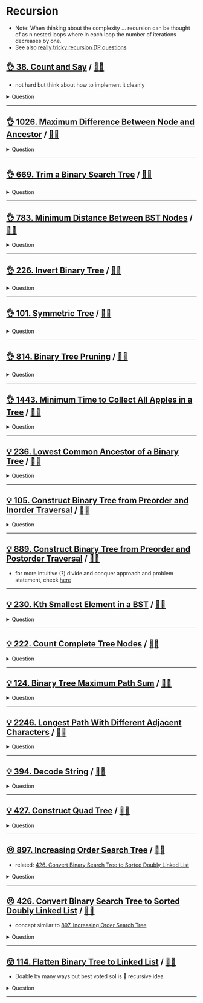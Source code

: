 # Recursion

- Note: When thinking about the complexity ... recursion can be thought of as n nested loops where in each loop the number of iterations decreases by one.
- See also [really tricky recursion DP questions](../dp/README.md#really-tricky-dp-recursion)

## [:ok_hand: 38. Count and Say](https://leetcode.com/problems/count-and-say/) / [:man_technologist:](count_and_say.h)

- not hard but think about how to implement it cleanly

<details><summary markdown="span">Question</summary>

```markdown
The count-and-say sequence is a sequence of digit strings defined by the recursive formula:

countAndSay(1) = "1"
countAndSay(n) is the way you would
- "say" the digit string from countAndSay(n-1), which is then converted into a
  different digit string.
- To determine how you "say" a digit string, split it into the minimal number of
  substrings such that each substring contains exactly one unique digit.
- Then for each substring, say the number of digits, then say the digit.
- Finally, concatenate every said digit.

Input: n = 4
Output: "1211"

Explanation:
- countAndSay(1) = "1"
- countAndSay(2) = say "1" = one 1 = "11"
- countAndSay(3) = say "11" = two 1's = "21"
- countAndSay(4) = say "21" = one 2 + one 1 = "12" + "11" = "1211"
```

</details>

------------------------------------------------------------------------------

## [:ok_hand: 1026. Maximum Difference Between Node and Ancestor](https://leetcode.com/problems/maximum-difference-between-node-and-ancestor/description/) / [:man_technologist:](max_diff_between_node_and_ancestor.h)

<details><summary markdown="span">Question</summary>

```markdown
Given the root of a binary tree, find the maximum value v for which there exist
different nodes a and b where v = |a.val - b.val| and a is an ancestor of b.

A node a is an ancestor of b if either: any child of a is equal to b or any
child of a is an ancestor of b.


Input: root = [8,3,10,1,6,null,14,null,null,4,7,13]
Output: 7
Explanation: We have various ancestor-node differences, some of which are given below :
|8 - 3| = 5
|3 - 7| = 4
|8 - 1| = 7
|10 - 13| = 3
Among all possible differences, the maximum value of 7 is obtained by |8 - 1| = 7.
```

</details>

------------------------------------------------------------------------------

## [:ok_hand: 669. Trim a Binary Search Tree](https://leetcode.com/problems/trim-a-binary-search-tree/) / [:man_technologist:](trim_a_bst.h)

<details><summary markdown="span">Question</summary>

```markdown
Given the root of a binary search tree and the lowest and highest boundaries as low and high,
trim the tree so that all its elements lies in [low, high]

     3               3
   0   4    ==>     2
      2            1
     1
```

</details>

------------------------------------------------------------------------------

## [:ok_hand: 783. Minimum Distance Between BST Nodes](https://leetcode.com/problems/minimum-distance-between-bst-nodes) / [:man_technologist:](min_distance_between_bst_nodes.h)

<details><summary markdown="span">Question</summary>

```markdown
Given the root of a Binary Search Tree (BST), return the minimum difference
between the values of any two different nodes in the tree.

Input: root = [1,0,48,null,null,12,49]
    1
0       48
      12   49

Output: 1
```

</details>

------------------------------------------------------------------------------

## [:ok_hand: 226. Invert Binary Tree](https://leetcode.com/problems/invert-binary-tree) / [:man_technologist:](invert_binary_tree.h)

<details><summary markdown="span">Question</summary>

```markdown
Given the root of a binary tree, invert the tree, and return its root.

       4                 4
   2      7           7      2
 1   3  6   9       9   6  3   1
```

</details>

------------------------------------------------------------------------------

## [:ok_hand: 101. Symmetric Tree](https://leetcode.com/problems/symmetric-tree) / [:man_technologist:](symmetric_tree.h)

<details><summary markdown="span">Question</summary>

```markdown
Given the root of a binary tree, check whether it is a mirror of itself
(i.e., symmetric around its center).

Input: root = [1,2,2,3,4,4,3]
Output: true
      1
   2      2
 3   4  4   3

Input: root = [1,2,2,null,3,null,3]
Output: false
      1
   2      2
     3      3
```

</details>

------------------------------------------------------------------------------

## [:ok_hand: 814. Binary Tree Pruning](https://leetcode.com/problems/binary-tree-pruning/) / [:man_technologist:](bt_prunning.h)

<details><summary markdown="span">Question</summary>

```markdown
Given the root of a binary tree with node value either 0 or 1,
return the same tree where every subtree (of the given tree) not containing a 1
has been removed.


     1               1
       0    ==>        0
      0  1               1
     0
```

</details>

------------------------------------------------------------------------------

## [:ok_hand: 1443. Minimum Time to Collect All Apples in a Tree](https://leetcode.com/problems/minimum-time-to-collect-all-apples-in-a-tree) / [:man_technologist:](min_time_to_collect_all_apples_in_a_tree.h)

<details><summary markdown="span">Question</summary>

```markdown
Given an undirected tree consisting of n vertices numbered from 0 to n-1,
which has some apples in their vertices.

You spend 1 second to walk over one edge of the tree.

Return the minimum time in seconds you have to spend to collect all apples in
the tree,

starting at vertex 0 and coming back to this vertex.

The edges of the undirected tree are given in the array edges, where
edges[i] = [ai, bi] means that exists an edge connecting the vertices ai and bi.

Additionally, there is a boolean array hasApple,
where hasApple[i] = true means that vertex i has an apple;
otherwise, it does not have any apple.

Input: n = 7,

edges = [[0,1],[0,2],[1,4],[1,5],[2,3],[2,6]],
hasApple = [false,false,true,false,true,true,false]
Output: 8

              0__
            /     \
          1        2(a)
        / \       / \
    4(a)  5(a)    3  6

8 seconds to traverse node with order:
0 -> 1 -> 4 -> 1 -> 5 -> 1 -> 0 -> 2 -> 0
   1   2    3    4    5    6    7    8
```

</details>

------------------------------------------------------------------------------

## [:bulb: 236. Lowest Common Ancestor of a Binary Tree](https://leetcode.com/problems/lowest-common-ancestor-of-a-binary-tree/) / [:man_technologist:](lca_of_btree.h)

<details><summary markdown="span">Question</summary>

```markdown
Given a binary tree, find the lowest common ancestor (LCA) of two given nodes in the tree.

         3
       5       1
    6    2   0   8
        7 4

- LCA of 5 and 1 is 3
- LCA of 5 and 4 is 5
...
```

</details>

------------------------------------------------------------------------------

## [:bulb: 105. Construct Binary Tree from Preorder and Inorder Traversal](https://leetcode.com/problems/construct-binary-tree-from-preorder-and-inorder-traversal/) / [:man_technologist:](btree_from_pre_and_in.h)

<details><summary markdown="span">Question</summary>

```markdown
Given two integer arrays preorder and inorder where
- preorder is the preorder traversal of a binary tree and
- inorder is the inorder traversal of the same tree,
construct and return the binary tree.

Input: preorder = [3,9,8,6,20,15,7], inorder = [8,9,6,3,15,20,7]
Output: [3,9,20,8,6,15,7]

     3
  9      20
8  6    15  7
```

</details>

------------------------------------------------------------------------------

## [:bulb: 889. Construct Binary Tree from Preorder and Postorder Traversal](https://leetcode.com/problems/construct-binary-tree-from-preorder-and-postorder-traversal/) / [:man_technologist:](btree_from_pre_post_recursion.h)

- for more intuitive (?) divide and conquer approach and problem statement, check [here](../divide_and_conquer/README.md#💡-889-construct-binary-tree-from-preorder-and-postorder-traversal-🎯)

------------------------------------------------------------------------------

## [:bulb: 230. Kth Smallest Element in a BST](https://leetcode.com/problems/kth-smallest-element-in-a-bst/) / [:man_technologist:](kth_smallest_element_in_bst.h)

<details><summary markdown="span">Question</summary>

```markdown
Given the root of a binary search tree, and an integer k,

return the kth smallest value (1-indexed) of all the values of the nodes
in the tree.

Input: root = [3,1,4,null,2], k = 1
   3
 1   4
  2

output = 1
```

</details>

------------------------------------------------------------------------------

## [:bulb: 222. Count Complete Tree Nodes](https://leetcode.com/problems/count-complete-tree-nodes/) / [:man_technologist:](count_complete_tree_nodes.h)

<details><summary markdown="span">Question</summary>

```markdown
Given the root of a complete binary tree, return the number of the nodes in the tree.

complete binary tree:
- every level, except possibly the last, is completely filled in a complete
  binary tree
- all nodes in the last level are as far left as possible. It can have between
  1 and 2^h nodes inclusive at the last level h.

Design an algorithm that runs in less than O(n) time complexity.
```

</details>

------------------------------------------------------------------------------

## [:bulb: 124. Binary Tree Maximum Path Sum](https://leetcode.com/problems/binary-tree-maximum-path-sum/) / [:man_technologist:](binary_tree_max_path_sum.h)

<details><summary markdown="span">Question</summary>

```markdown
A path in a binary tree is a sequence of nodes where each pair of adjacent nodes
in the sequence has an edge connecting them.

A node can only appear in the sequence at most once.

Note that the path does not need to pass through the root.

The path sum of a path is the sum of the node's values in the path.

Given the root of a binary tree, return the maximum path sum of any non-empty path.


      -10
    9      20
         15   7

Input: root = [-10,9,20,null,null,15,7]
Output: 42
Explanation: The optimal path is 15 -> 20 -> 7
             with a path sum of 15 + 20 + 7 = 42.

```

</details>

------------------------------------------------------------------------------

## [:bulb: 2246. Longest Path With Different Adjacent Characters](https://leetcode.com/problems/longest-path-with-different-adjacent-characters) / [:man_technologist:](longest_path_with_different_adjacent_characters.h)

<details><summary markdown="span">Question</summary>

```markdown
You are given a tree (i.e. a connected, undirected graph that has no cycles)
- rooted at node 0
- consisting of n nodes numbered from 0 to n - 1.

The tree is represented by a 0-indexed array parent of size n,
where parent[i] is the parent of node i.
Since node 0 is the root, parent[0] == -1.

You are also given a string s of length n,
where s[i] is the character assigned to node i.

Return the length of the longest path in the tree

such that no pair of adjacent nodes on the path
have the same character assigned to them.

Input: parent = [-1,0,0,1,1,2], s = "abacbe"
Output: 3

            0(a)
      2(a)        1(b)
    5(e)        3(c)  4(b)


Explanation: The longest path 0 -> 1 -> 3.
```

</details>

------------------------------------------------------------------------------

## [:bulb: 394. Decode String](https://leetcode.com/problems/decode-string/) / [:man_technologist:](decode_string.h)

<details><summary markdown="span">Question</summary>

```markdown
Given an encoded string, return its decoded string.

The encoding rule is:`k[encoded_string]`, where
- the `encoded_string` inside the square brackets is being repeated exactly k times.
- Note that k is guaranteed to be a positive integer.

You may assume that the input string is always valid;
there are no extra white spaces, square brackets are well-formed, etc.

Furthermore, you may assume that the original data does not contain any digits
and that digits are only for those repeat numbers, k.

For example, there will not be input like 3a or 2[4].

The test cases are generated so that the length of the output will never exceed 10^5.

Input: s = "3[a2[c]]"
Output: "accaccacc"
```

</details>

------------------------------------------------------------------------------

## [:bulb: 427. Construct Quad Tree](https://leetcode.com/problems/construct-quad-tree) / [:man_technologist:](construct_quad_tree.h)

<details><summary markdown="span">Question</summary>

```markdown
Given a n * n matrix grid of 0's and 1's only.
We want to represent the grid with a Quad-Tree.

A Quad-Tree is a tree data structure in which each internal node has exactly
four children. Besides, each node has two attributes:

- val: True if the node represents a grid of 1's or
       False if the node represents a grid of 0's.
- isLeaf: True if the node is leaf node on the tree or
          False if the node has the four children.
- Notice that you can assign the value of a node to True or False when isLeaf
is False, and both are accepted in the answer.

Return the root of the Quad-Tree representing the grid.
- check Leetcode for pictures of example
```

</details>

------------------------------------------------------------------------------

## [:persevere: 897. Increasing Order Search Tree](https://leetcode.com/problems/increasing-order-search-tree/) / [:man_technologist:](increasing_order_bst.h)

- related: [426. Convert Binary Search Tree to Sorted Doubly Linked List](#bulbbulb-426-convert-binary-search-tree-to-sorted-doubly-linked-list-dart)

<details><summary markdown="span">Question</summary>

```markdown
Given the root of a binary search tree, rearrange the tree in in-order to a linked list.

        5                1
    3       6      --->   2
  2  4       8             3
1           7  9            4
                             5
                              6
                               7
                                8
                                 9
```

</details>

------------------------------------------------------------------------------

## [:persevere: 426. Convert Binary Search Tree to Sorted Doubly Linked List](https://leetcode.com/problems/convert-binary-search-tree-to-sorted-doubly-linked-list/) / [:man_technologist:](convert_bst_to_dll.h)

- concept similar to [897. Increasing Order Search Tree](#bulbbulb-426-convert-binary-search-tree-to-sorted-doubly-linked-list-dart)

<details><summary markdown="span">Question</summary>

```markdown
Convert a Binary Search Tree to a sorted Circular Doubly-Linked List in place.

    4
   2  5   -->     1 <-> 2 <-> 3 <-> 4 <-> 5
  1 3             ^_______________________^
```

</details>

------------------------------------------------------------------------------

## [:dizzy_face: 114. Flatten Binary Tree to Linked List](https://leetcode.com/problems/flatten-binary-tree-to-linked-list/) / [:man_technologist:](flattern_btree_to_ll.h)

- Doable by many ways but best voted sol is :exploding_head: recursive idea

<details><summary markdown="span">Question</summary>

```markdown
Given the root of a binary tree, flatten the tree into a "linked list" like below
               1
    1            2
  2   5     -->    3
3  4    6            4
                       5
                         6
```

</details>

------------------------------------------------------------------------------
